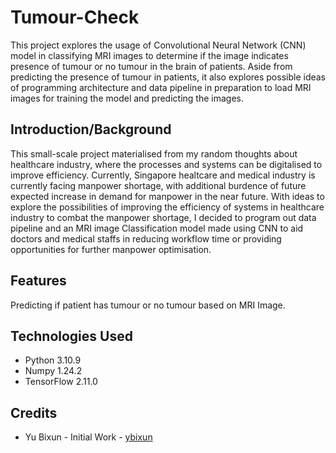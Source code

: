 # Tumour-Check

This project explores the usage of Convolutional Neural Network (CNN) model in classifying MRI images to determine if the image indicates presence of tumour or no tumour in the brain of patients. Aside from predicting the presence of tumour in patients, it also explores possible ideas of programming architecture and data pipeline in preparation to load MRI images for training the model and predicting the images.

## Introduction/Background

This small-scale project materialised from my random thoughts about healthcare industry, where the processes and systems can be digitalised to improve efficiency. Currently, Singapore healtcare and medical industry is currently facing manpower shortage, with additional burdence of future expected increase in demand for manpower in the near future. With ideas to explore the possibilities of improving the efficiency of systems in healthcare industry to combat the manpower shortage, I decided to program out data pipeline and an MRI image Classification model made using CNN to aid doctors and medical staffs in reducing workflow time or providing opportunities for further manpower optimisation.

## Features

Predicting if patient has tumour or no tumour based on MRI Image.

## Technologies Used

- Python 3.10.9
- Numpy 1.24.2
- TensorFlow 2.11.0

## Credits

- Yu Bixun - Initial Work - [ybixun](https://github.com/ybixun)
